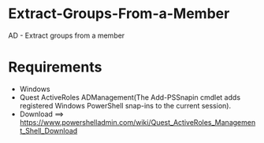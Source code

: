 # Extract-Groups-From-a-Member
AD - Extract groups from a member

# Requirements
* Windows
* Quest ActiveRoles ADManagement(The Add-PSSnapin cmdlet adds registered Windows PowerShell snap-ins to the current session).
* Download ==> https://www.powershelladmin.com/wiki/Quest_ActiveRoles_Management_Shell_Download
